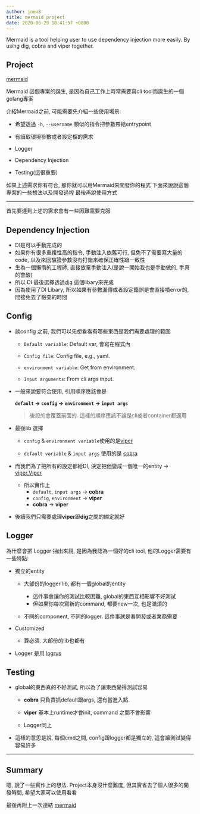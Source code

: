 ```yaml
---
author: jneo8
title: mermaid project
date: 2020-06-29 10:41:57 +0800
---
```


Mermaid is a tool helping user to use dependency injection more easily. By using dig, cobra and viper together.

## Project

[mermaid](https://github.com/jneo8/mermaid)

Mermaid 這個專案的誕生, 是因為自己工作上時常需要寫cli tool而誕生的一個golang專案

介紹Mermaid之前, 可能需要先介紹一些使用場景:

- 希望透過 `-h`, `--username` 類似的指令把參數帶給entrypoint

- 有讀取環境參數或者設定檔的需求

- Logger

- Dependency Injection

- Testing(這很重要)

如果上述需求你有符合, 那你就可以用Mermaid來開發你的程式
下面來說說這個專案的一些想法以及開發過程
最後再說使用方式

---

首先要達到上述的需求會有一些困難需要克服

## Dependency Injection

- DI是可以手動完成的
- 如果你有很多重複性高的指令, 手動注入依舊可行, 但免不了需要寫大量的code, 以及來回驗證參數沒有打錯來確保正確性跟一致性
- 生為一個懶惰的工程師, 直接放棄手動注入(是說一開始我也是手動做的, 手真的會酸)
- 所以 DI 最後選擇透過[dig](https://github.com/uber-go/dig) 這個libary來完成
- 因為使用了DI Libary, 所以如果有參數漏傳或者設定錯誤是會直接噴error的, 間接免去了檢查的時間

## Config

- 談config 之前, 我們可以先想看看有哪些東西是我們需要處理的範圍

    - `Default variable`: Default var, 會寫在程式內

    - `Config file`: Config file, e.g., yaml.

    - `environment variable`: Get from environment.

    - `Input arguments`: From cli args input.

- 一般來說要符合使用, 引用順序應該會是

    **`default` -> `config` -> `environment` -> `input args`**

    > 後段的會覆蓋前面的. 這樣的順序應該不論是cli或者container都適用

- 最後lib 選擇
    - `config` & `environment variable`使用的是[viper](https://github.com/spf13/viper)

    - `default variable` & `input args` 使用的是 [cobra](https://github.com/spf13/cobra)

- 而我們為了把所有的設定都給DI, 決定把他變成一個唯一的entity -> [viper.Viper](https://godoc.org/github.com/spf13/viper#Viper)
    - 所以實作上
        - `default`, `input args` -> **cobra**
        - `config`, `environment` -> **viper**
        - **cobra** -> **viper**

- 後續我們只需要處理**viper**跟**dig**之間的綁定就好

## Logger

為什麼會把 Logger 抽出來說, 是因為我認為一個好的cli tool, 他的Logger需要有一些特點:

- 獨立的entity

    - 大部份的logger lib, 都有一個global的entity
        - 這件事會讓你的測試比較困難, global的東西互相影響不好測試
        - 但如果你每次寫新的command, 都要new一次, 也是滿煩的

    - 不同的component, 不同的logger. 這件事就是看開發或者業務需要

- Customized

    - 算必須. 大部份的lib也都有

- Logger 是用 [logrus](https://github.com/sirupsen/logrus)


## Testing

- global的東西真的不好測試, 所以為了讓東西變得測試容易

    - **cobra** 只負責抓default跟args, 還有當進入點. 

    - **viper** 基本上runtime才會init, command 之間不會影響

    - Logger同上

- 這樣的意思是說, 每個cmd之間, config跟logger都是獨立的, 這會讓測試變得容易許多


---

## Summary

嗯, 說了一些實作上的想法.
Project本身沒什麼難度, 但其實省去了個人很多的開發時間, 希望大家可以使用看看

最後再附上一次連結
[mermaid](https://github.com/jneo8/mermaid)

